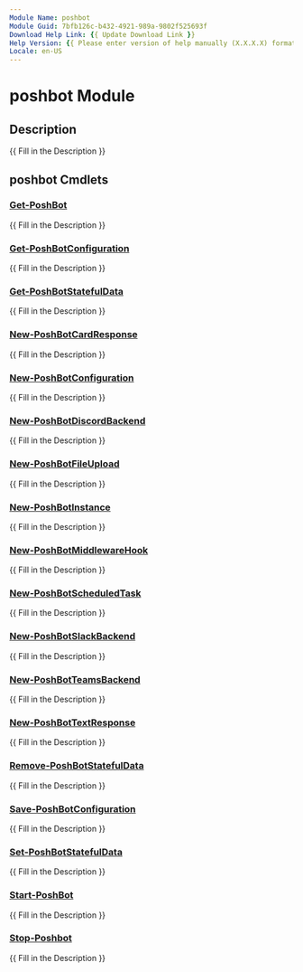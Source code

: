 ```yaml
---
Module Name: poshbot
Module Guid: 7bfb126c-b432-4921-989a-9802f525693f
Download Help Link: {{ Update Download Link }}
Help Version: {{ Please enter version of help manually (X.X.X.X) format }}
Locale: en-US
---
```


# poshbot Module
## Description
{{ Fill in the Description }}

## poshbot Cmdlets
### [Get-PoshBot](Get-PoshBot.md)
{{ Fill in the Description }}

### [Get-PoshBotConfiguration](Get-PoshBotConfiguration.md)
{{ Fill in the Description }}

### [Get-PoshBotStatefulData](Get-PoshBotStatefulData.md)
{{ Fill in the Description }}

### [New-PoshBotCardResponse](New-PoshBotCardResponse.md)
{{ Fill in the Description }}

### [New-PoshBotConfiguration](New-PoshBotConfiguration.md)
{{ Fill in the Description }}

### [New-PoshBotDiscordBackend](New-PoshBotDiscordBackend.md)
{{ Fill in the Description }}

### [New-PoshBotFileUpload](New-PoshBotFileUpload.md)
{{ Fill in the Description }}

### [New-PoshBotInstance](New-PoshBotInstance.md)
{{ Fill in the Description }}

### [New-PoshBotMiddlewareHook](New-PoshBotMiddlewareHook.md)
{{ Fill in the Description }}

### [New-PoshBotScheduledTask](New-PoshBotScheduledTask.md)
{{ Fill in the Description }}

### [New-PoshBotSlackBackend](New-PoshBotSlackBackend.md)
{{ Fill in the Description }}

### [New-PoshBotTeamsBackend](New-PoshBotTeamsBackend.md)
{{ Fill in the Description }}

### [New-PoshBotTextResponse](New-PoshBotTextResponse.md)
{{ Fill in the Description }}

### [Remove-PoshBotStatefulData](Remove-PoshBotStatefulData.md)
{{ Fill in the Description }}

### [Save-PoshBotConfiguration](Save-PoshBotConfiguration.md)
{{ Fill in the Description }}

### [Set-PoshBotStatefulData](Set-PoshBotStatefulData.md)
{{ Fill in the Description }}

### [Start-PoshBot](Start-PoshBot.md)
{{ Fill in the Description }}

### [Stop-Poshbot](Stop-Poshbot.md)
{{ Fill in the Description }}

